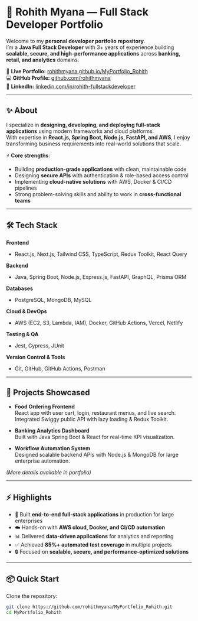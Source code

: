 # 🌟 Rohith Myana — Full Stack Developer Portfolio  

Welcome to my **personal developer portfolio repository**.  
I’m a **Java Full Stack Developer** with 3+ years of experience building **scalable, secure, and high-performance applications** across **banking, retail, and analytics** domains.  

🚀 **Live Portfolio:** [rohithmyana.github.io/MyPortfolio_Rohith](https://rohithmyana.github.io/MyPortfolio_Rohith)  
💻 **GitHub Profile:** [github.com/rohithmyana](https://github.com/rohithmyana)  
🔗 **LinkedIn:** [linkedin.com/in/rohith-fullstackdeveloper](https://www.linkedin.com/in/rohith-fullstackdeveloper)  

---

## ✨ About  

I specialize in **designing, developing, and deploying full-stack applications** using modern frameworks and cloud platforms.  
With expertise in **React.js, Spring Boot, Node.js, FastAPI, and AWS**, I enjoy transforming business requirements into real-world solutions that scale.  

⚡ **Core strengths**:  
- Building **production-grade applications** with clean, maintainable code  
- Designing **secure APIs** with authentication & role-based access control  
- Implementing **cloud-native solutions** with AWS, Docker & CI/CD pipelines  
- Strong problem-solving skills and ability to work in **cross-functional teams**  

---

## 🛠️ Tech Stack  

**Frontend**  
- React.js, Next.js, Tailwind CSS, TypeScript, Redux Toolkit, React Query  

**Backend**  
- Java, Spring Boot, Node.js, Express.js, FastAPI, GraphQL, Prisma ORM  

**Databases**  
- PostgreSQL, MongoDB, MySQL  

**Cloud & DevOps**  
- AWS (EC2, S3, Lambda, IAM), Docker, GitHub Actions, Vercel, Netlify  

**Testing & QA**  
- Jest, Cypress, JUnit  

**Version Control & Tools**  
- Git, GitHub, GitHub Actions, Postman  

---

## 📂 Projects Showcased  

- **Food Ordering Frontend**  
  React app with user cart, login, restaurant menus, and live search.  
  Integrated Swiggy public API with lazy loading & Redux Toolkit.  

- **Banking Analytics Dashboard**  
  Built with Java Spring Boot & React for real-time KPI visualization.  

- **Workflow Automation System**  
  Designed scalable backend APIs with Node.js & MongoDB for large enterprise automation.  

*(More details available in portfolio)*  

---

## ⚡ Highlights  

- 🚀 Built **end-to-end full-stack applications** in production for large enterprises  
- ☁️ Hands-on with **AWS cloud, Docker, and CI/CD automation**  
- 📊 Delivered **data-driven applications** for analytics and reporting  
- ✅ Achieved **85%+ automated test coverage** in multiple projects  
- 🔒 Focused on **scalable, secure, and performance-optimized solutions**  

---

## 📦 Quick Start  

Clone the repository:  
```bash
git clone https://github.com/rohithmyana/MyPortfolio_Rohith.git
cd MyPortfolio_Rohith
